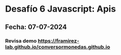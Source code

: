 # Desafío 6 Javascript: Apis
## Fecha: 07-07-2024
### Revisa demo https://framirez-lab.github.io/conversormonedas.github.io